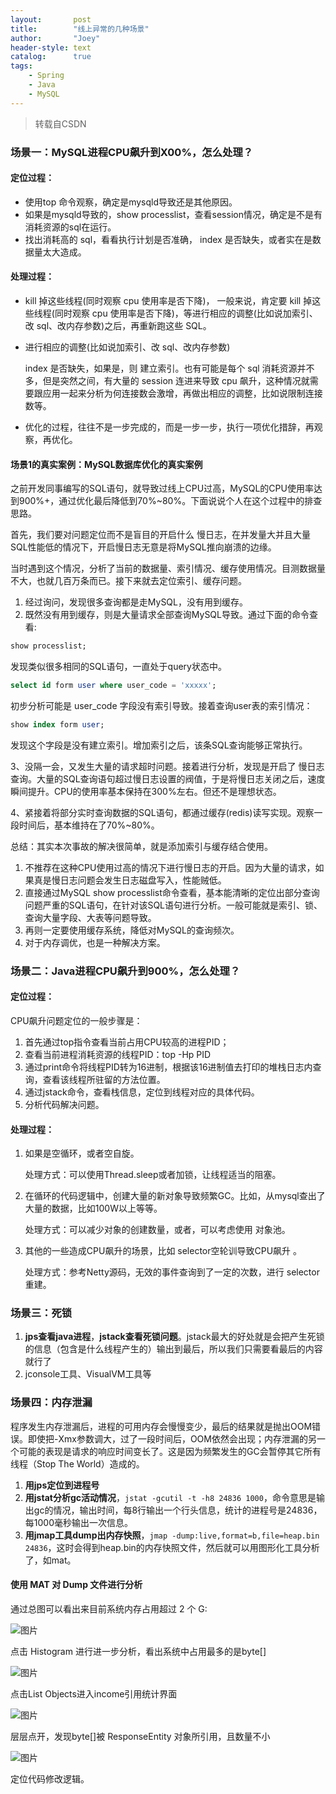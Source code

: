 ```yaml
---
layout:       post
title:        "线上异常的几种场景"
author:       "Joey"
header-style: text
catalog:      true
tags:
    - Spring
    - Java
    - MySQL
---
```


> 转载自CSDN

### **场景一：MySQL进程CPU飙升到X00%，怎么处理？**

#### **定位过程：**

- 使用top 命令观察，确定是mysqld导致还是其他原因。
- 如果是mysqld导致的，show processlist，查看session情况，确定是不是有消耗资源的sql在运行。
- 找出消耗高的 sql，看看执行计划是否准确， index 是否缺失，或者实在是数据量太大造成。

#### **处理过程：**

- kill 掉这些线程(同时观察 cpu 使用率是否下降)， 一般来说，肯定要 kill 掉这些线程(同时观察 cpu 使用率是否下降)，等进行相应的调整(比如说加索引、改 sql、改内存参数)之后，再重新跑这些 SQL。

- 进行相应的调整(比如说加索引、改 sql、改内存参数)

  index 是否缺失，如果是，则  建立索引。也有可能是每个 sql 消耗资源并不多，但是突然之间，有大量的 session 连进来导致 cpu 飙升，这种情况就需要跟应用一起来分析为何连接数会激增，再做出相应的调整，比如说限制连接数等。

- 优化的过程，往往不是一步完成的，而是一步一步，执行一项优化措辞，再观察，再优化。

#### 场景1的真实案例：MySQL数据库优化的真实案例

之前开发同事编写的SQL语句，就导致过线上CPU过高，MySQL的CPU使用率达到900%+，通过优化最后降低到70%~80%。下面说说个人在这个过程中的排查思路。

首先，我们要对问题定位而不是盲目的开启什么 慢日志，在并发量大并且大量SQL性能低的情况下，开启慢日志无意是将MySQL推向崩溃的边缘。

当时遇到这个情况，分析了当前的数据量、索引情况、缓存使用情况。目测数据量不大，也就几百万条而已。接下来就去定位索引、缓存问题。

1. 经过询问，发现很多查询都是走MySQL，没有用到缓存。
2. 既然没有用到缓存，则是大量请求全部查询MySQL导致。通过下面的命令查看:

```sql
show processlist;
```

发现类似很多相同的SQL语句，一直处于query状态中。

```sql
select id form user where user_code = 'xxxxx';
```

初步分析可能是 user_code 字段没有索引导致。接着查询user表的索引情况：

```sql
show index form user;
```

发现这个字段是没有建立索引。增加索引之后，该条SQL查询能够正常执行。

3、没隔一会，又发生大量的请求超时问题。接着进行分析，发现是开启了 慢日志查询。大量的SQL查询语句超过慢日志设置的阀值，于是将慢日志关闭之后，速度瞬间提升。CPU的使用率基本保持在300%左右。但还不是理想状态。

4、紧接着将部分实时查询数据的SQL语句，都通过缓存(redis)读写实现。观察一段时间后，基本维持在了70%~80%。

总结：其实本次事故的解决很简单，就是添加索引与缓存结合使用。

1. 不推荐在这种CPU使用过高的情况下进行慢日志的开启。因为大量的请求，如果真是慢日志问题会发生日志磁盘写入，性能贼低。
2. 直接通过MySQL show processlist命令查看，基本能清晰的定位出部分查询问题严重的SQL语句，在针对该SQL语句进行分析。一般可能就是索引、锁、查询大量字段、大表等问题导致。
3. 再则一定要使用缓存系统，降低对MySQL的查询频次。
4. 对于内存调优，也是一种解决方案。

### 场景二：Java进程CPU飙升到900%，怎么处理？

#### **定位过程：**

CPU飙升问题定位的一般步骤是：

1. 首先通过top指令查看当前占用CPU较高的进程PID；
2. 查看当前进程消耗资源的线程PID：top -Hp PID
3. 通过print命令将线程PID转为16进制，根据该16进制值去打印的堆栈日志内查询，查看该线程所驻留的方法位置。
4. 通过jstack命令，查看栈信息，定位到线程对应的具体代码。
5. 分析代码解决问题。

#### **处理过程：**

1. 如果是空循环，或者空自旋。

   处理方式：可以使用Thread.sleep或者加锁，让线程适当的阻塞。

2. 在循环的代码逻辑中，创建大量的新对象导致频繁GC。比如，从mysql查出了大量的数据，比如100W以上等等。

   处理方式：可以减少对象的创建数量，或者，可以考虑使用 对象池。

3. 其他的一些造成CPU飙升的场景，比如  selector空轮训导致CPU飙升 。

   处理方式：参考Netty源码，无效的事件查询到了一定的次数，进行 selector 重建。

### **场景三：死锁**

1. **jps查看java进程**，**jstack查看死锁问题**。jstack最大的好处就是会把产生死锁的信息（包含是什么线程产生的）输出到最后，所以我们只需要看最后的内容就行了
2. jconsole工具、VisualVM工具等

### **场景四：内存泄漏**

程序发生内存泄漏后，进程的可用内存会慢慢变少，最后的结果就是抛出OOM错误。即使把-Xmx参数调大，过了一段时间后，OOM依然会出现；内存泄漏的另一个可能的表现是请求的响应时间变长了。这是因为频繁发生的GC会暂停其它所有线程（Stop The World）造成的。

1. **用jps定位到进程号**
2. **用jstat分析gc活动情况**，`jstat -gcutil -t -h8 24836 1000`，命令意思是输出gc的情况，输出时间，每8行输出一个行头信息，统计的进程号是24836，每1000毫秒输出一次信息。
3. **用jmap工具dump出内存快照**，`jmap -dump:live,format=b,file=heap.bin 24836`，这时会得到heap.bin的内存快照文件，然后就可以用图形化工具分析了，如mat。
#### 使用 MAT 对 Dump 文件进行分析
通过总图可以看出来目前系统内存占用超过 2 个 G:

![图片](https://mmbiz.qpic.cn/mmbiz_png/PocakShgoGEM1MbJZPQdoEn97icy4yPhMgA7DpvNXEKHsic0mDOHibS8ibNtjUrRNGLuSu9a8r33czuQQ6dfciciaoJw/640?wx_fmt=png&from=appmsg&tp=webp&wxfrom=5&wx_lazy=1&wx_co=1)

点击 Histogram 进行进一步分析，看出系统中占用最多的是byte[]

![图片](https://mmbiz.qpic.cn/mmbiz_png/PocakShgoGEM1MbJZPQdoEn97icy4yPhMkluHzeicJHEetR6AgRGtrrrvptE9V6n4JXZncHNNoSSUXFNSQhjd0Fg/640?wx_fmt=png&from=appmsg&tp=webp&wxfrom=5&wx_lazy=1&wx_co=1)

点击List Objects进入income引用统计界面

![图片](https://mmbiz.qpic.cn/mmbiz_png/PocakShgoGEM1MbJZPQdoEn97icy4yPhMJxhGaqPM6icLtxFrhprN3km6cuyHsVIjxHicNep4Uf476eaZVymE8MOw/640?wx_fmt=png&from=appmsg&tp=webp&wxfrom=5&wx_lazy=1&wx_co=1)

层层点开，发现byte[]被 ResponseEntity 对象所引用，且数量不小

![图片](https://mmbiz.qpic.cn/mmbiz_png/PocakShgoGEM1MbJZPQdoEn97icy4yPhM5qR8iajpJB6qLmq3vA4Mpap7x1qZdBa57jUWGhiaKcztEKLOcaVRJa5Q/640?wx_fmt=png&from=appmsg&tp=webp&wxfrom=5&wx_lazy=1&wx_co=1)

定位代码修改逻辑。
